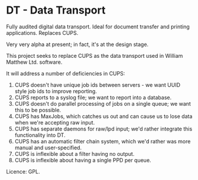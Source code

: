 DT - Data Transport
===================

Fully audited digital data transport. Ideal for document transfer and printing applications. Replaces CUPS.

Very very alpha at present; in fact, it's at the design stage.

This project seeks to replace CUPS as the data transport used in William Matthew Ltd. software.

It will address a number of deficiencies in CUPS:

1. CUPS doesn't have unique job ids between servers - we want UUID style job ids to improve reporting.
2. CUPS reports to a syslog file; we want to report into a database.
3. CUPS doesn't do parallel processing of jobs on a single queue; we want this to be possible.
4. CUPS has MaxJobs, which catches us out and can cause us to lose data when we're accepting raw input.
5. CUPS has separate daemons for raw/lpd input; we'd rather integrate this functionality into DT.
6. CUPS has an automatic filter chain system, which we'd rather was more manual and user-specified.
7. CUPS is inflexible about a filter having no output.
8. CUPS is inflexible about having a single PPD per queue.

Licence: GPL.
